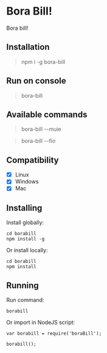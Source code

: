 # Bora Bill!
Bora bill!

## Installation

> npm i -g bora-bill

## Run on console

> bora-bill

## Available commands

> bora-bill --muie

> bora-bill --fio

## Compatibility

- [x] Linux
- [x] Windows
- [x] Mac

## Installing
Install globally:
    
    cd borabill
    npm install -g

Or install locally:

    cd borabill
    npm install

## Running
Run command:

    borabill

Or import in NodeJS script:

    var borabill = require('boraBill');

    borabill();
